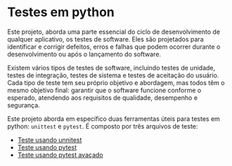 # Testes em python

Este projeto, aborda uma parte essencial do ciclo de desenvolvimento de qualquer aplicativo, os testes de software. Eles são projetados para identificar e corrigir defeitos, erros e falhas que podem ocorrer durante o desenvolvimento ou após o lançamento do software.

Existem vários tipos de testes de software, incluindo testes de unidade, testes de integração, testes de sistema e testes de aceitação do usuário. Cada tipo de teste tem seu próprio objetivo e abordagem, mas todos têm o mesmo objetivo final: garantir que o software funcione conforme o esperado, atendendo aos requisitos de qualidade, desempenho e segurança.

Este projeto aborda em específico duas ferramentas úteis para testes em python: `unittest` e `pytest`. É composto por três arquivos de teste:

- [Teste usando unnitest](https://github.com/quesia-araujo/tests-python/blob/main/tests-unittest/test_exercise.py)
- [Teste usando pytest](https://github.com/quesia-araujo/tests-python/blob/main/tests-pytest/test_exercise.py)
- [Teste usando pytest avaçado](https://github.com/quesia-araujo/tests-python/blob/main/tests-pytest/test_advanced.py)
